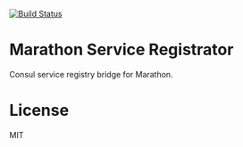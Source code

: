 [![Build Status](https://travis-ci.org/x-cray/marathon-service-registrator.svg?branch=master)](https://travis-ci.org/x-cray/marathon-service-registrator)
# Marathon Service Registrator

Consul service registry bridge for Marathon.

# License
MIT
